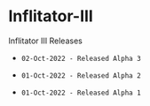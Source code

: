 # Inflitator-III
Inflitator III Releases

* `02-Oct-2022 - Released Alpha 3`

* `01-Oct-2022 - Released Alpha 2`

* `01-Oct-2022 - Released Alpha 1`
